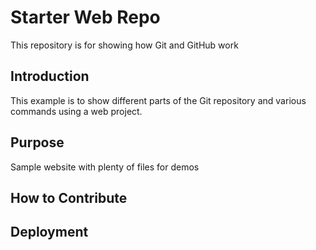 # Starter Web Repo

This repository is for showing how Git and GitHub work 

## Introduction

This example is to show different parts of the Git repository and various commands using a web project.

## Purpose

Sample website with plenty of files for demos

## How to Contribute

## Deployment